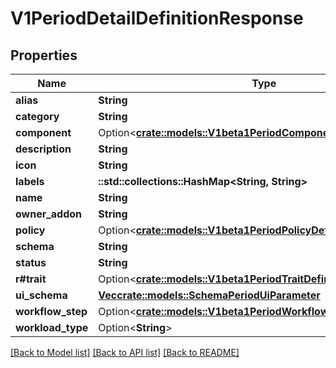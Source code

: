 # V1PeriodDetailDefinitionResponse

## Properties

Name | Type | Description | Notes
------------ | ------------- | ------------- | -------------
**alias** | **String** |  | 
**category** | **String** |  | 
**component** | Option<[**crate::models::V1beta1PeriodComponentDefinitionSpec**](v1beta1.ComponentDefinitionSpec.md)> |  | [optional]
**description** | **String** |  | 
**icon** | **String** |  | 
**labels** | **::std::collections::HashMap<String, String>** |  | 
**name** | **String** |  | 
**owner_addon** | **String** |  | 
**policy** | Option<[**crate::models::V1beta1PeriodPolicyDefinitionSpec**](v1beta1.PolicyDefinitionSpec.md)> |  | [optional]
**schema** | **String** |  | 
**status** | **String** |  | 
**r#trait** | Option<[**crate::models::V1beta1PeriodTraitDefinitionSpec**](v1beta1.TraitDefinitionSpec.md)> |  | [optional]
**ui_schema** | [**Vec<crate::models::SchemaPeriodUiParameter>**](schema.UIParameter.md) |  | 
**workflow_step** | Option<[**crate::models::V1beta1PeriodWorkflowStepDefinitionSpec**](v1beta1.WorkflowStepDefinitionSpec.md)> |  | [optional]
**workload_type** | Option<**String**> |  | [optional]

[[Back to Model list]](../README.md#documentation-for-models) [[Back to API list]](../README.md#documentation-for-api-endpoints) [[Back to README]](../README.md)


